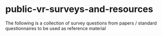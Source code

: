 # public-vr-surveys-and-resources
The following is a collection of survey questions from papers / standard questionnaires to be used as reference material
